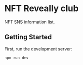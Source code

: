 # NFT Reveally club
NFT SNS information list.

## Getting Started

First, run the development server:

```bash
npm run dev
```